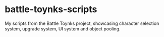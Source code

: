 # battle-toynks-scripts
My scripts from the Battle Toynks project, showcasing character selection system, upgrade system, UI system and object pooling.

